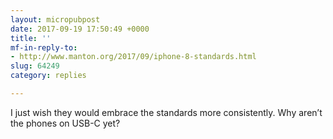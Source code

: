 ```yaml
---
layout: micropubpost
date: 2017-09-19 17:50:49 +0000
title: ''
mf-in-reply-to:
- http://www.manton.org/2017/09/iphone-8-standards.html
slug: 64249
category: replies

---
```

I just wish they would embrace the standards more consistently. Why aren’t the phones on USB-C yet?
